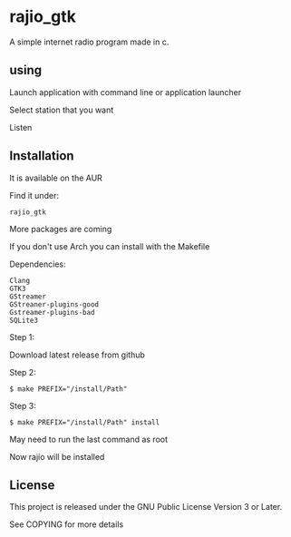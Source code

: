 # rajio_gtk
A simple internet radio program made in c.

## using
Launch application with command line or application launcher

Select station that you want

Listen

## Installation
It is available on the AUR

Find it under: 

`rajio_gtk`

More packages are coming

If you don't use Arch you can install with the Makefile

Dependencies:

```
Clang
GTK3
GStreamer
GStreaner-plugins-good
Gstreamer-plugins-bad
SQLite3
```

Step 1: 

Download latest release from github 

Step 2: 

`$ make PREFIX="/install/Path"` 

Step 3:

`$ make PREFIX="/install/Path" install`

May need to run the last command as root

Now rajio will be installed

## License
This project is released under the GNU Public License Version 3 or Later.

See COPYING for more details
